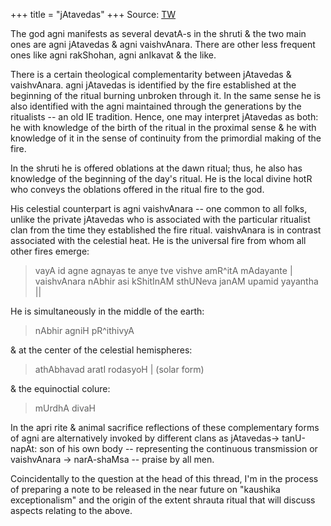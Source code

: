 +++
title = "jAtavedas"
+++
Source: [TW](https://threadreaderapp.com/thread/1648142705095000064.html)

The god agni manifests as several devatA-s in the shruti & the two main ones are agni jAtavedas & agni vaishvAnara. There are other less frequent ones like agni rakShohan, agni anIkavat & the like. 

There is a certain theological complementarity between jAtavedas & vaishvAnara. agni jAtavedas is identified by the fire established at the beginning of the ritual burning unbroken through it. In the same sense he is also identified with the agni maintained through the generations by the ritualists -- an old IE tradition. Hence, one may interpret jAtavedas as both: he with knowledge of the birth of the ritual in the proximal sense & he with knowledge of it in the sense of continuity from the primordial making of the fire. 

In the shruti he is offered oblations at the dawn ritual; thus, he also has knowledge of the beginning of the day's ritual. He is the local divine hotR who conveys the oblations offered in the ritual fire to the god. 

His celestial counterpart is agni vaishvAnara -- one common to all folks, unlike the private jAtavedas who is associated with the particular ritualist clan from the time they established the fire ritual. vaishvAnara is in contrast associated with the celestial heat. He is the universal fire from whom all other fires emerge:

> vayA id agne agnayas te anye
tve vishve amR^itA mAdayante |
vaishvAnara nAbhir asi kShitInAM
sthUNeva janAM upamid yayantha ||

He is simultaneously in the middle of the earth:

> nAbhir agniH pR^ithivyA

& at the center of the celestial hemispheres:

> athAbhavad aratI rodasyoH | (solar form)

& the equinoctial colure:

> mUrdhA divaH

In the apri rite & animal sacrifice reflections of these complementary forms of agni are alternatively invoked by different clans as jAtavedas-> tanU-napAt: son of his own body -- representing the continuous transmission or vaishvAnara -> narA-shaMsa -- praise by all men.

Coincidentally to the question at the head of this thread, I'm in the process of preparing a note to be released in the near future on "kaushika exceptionalism" and the origin of the extent shrauta ritual that will discuss aspects relating to the above.
